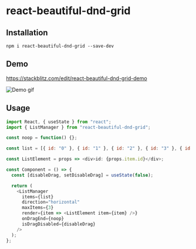 # react-beautiful-dnd-grid

## Installation

```
npm i react-beautiful-dnd-grid --save-dev
```

## Demo

https://stackblitz.com/edit/react-beautiful-dnd-grid-demo

![Demo gif](./doc/demo.gif)

## Usage

```javascript
import React, { useState } from "react";
import { ListManager } from "react-beautiful-dnd-grid";

const noop = function() {};

const list = [{ id: "0" }, { id: "1" }, { id: "2" }, { id: "3" }, { id: "4" }];

const ListElement = props => <div>id: {props.item.id}</div>;

const Component = () => {
  const [disableDrag, setDisableDrag] = useState(false);

  return (
    <ListManager
      items={list}
      direction="horizontal"
      maxItems={3}
      render={item => <ListElement item={item} />}
      onDragEnd={noop}
      isDragDisabled={disableDrag}
    />
  );
};
```
